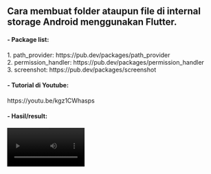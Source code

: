 <h2>Cara membuat folder ataupun file di internal storage Android menggunakan Flutter.</h2>

<h4>- Package list:</h4>
1. path_provider: https://pub.dev/packages/path_provider <br>
2. permission_handler: https://pub.dev/packages/permission_handler <br>
3. screenshot: https://pub.dev/packages/screenshot

<h4>- Tutorial di Youtube:</h4>
https://youtu.be/kgz1CWhasps

<h4> - Hasil/result:</h4>

<video src='https://user-images.githubusercontent.com/80518183/204736418-eede8dfd-63cf-4ba4-965f-bc0e6f941a15.mov' width=180/>
